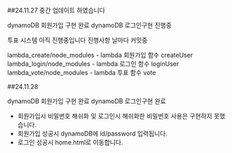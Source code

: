 ##24.11.27 중간 업데이트 하였습니다 <br>

dynamoDB        회원가입 구현     완료
dynamoDB        로그인구현        진행중

투표 시스템 아직 진행중입니다
진행사항 날마다 커밋중

lambda_create/node_modules - lambda 회원가입 함수 createUser
lambda_login/node_modules - lambda 로그인 함수    loginUser
lambda_vote/node_modules - lambda 투표 함수       vote


##24.11.28  <br>

dynamoDB        회원가입 구현     완료
dynamoDB        로그인구현        완료

* 회원가입시 비밀번호 해쉬화 및 로그인시 해쉬화한 비밀번호 사용은 구현하지 못했습니다.
* 회원가입 성공시 dynamoDB에 id/password 입력됩니다.
* 로그인 성공시 home.html로 이동합니다.
